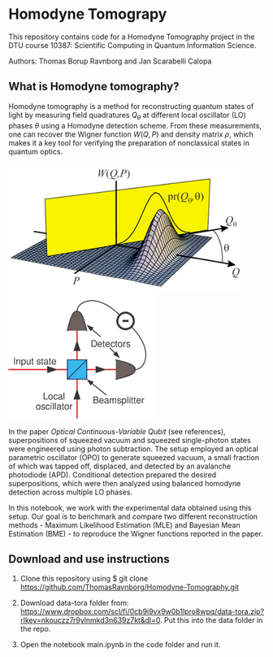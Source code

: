 # Homodyne Tomograpy

This repository contains code for a Homodyne Tomography project in the DTU course 10387: Scientific Computing in Quantum Information Science.

Authors: Thomas Borup Ravnborg and Jan Scarabelli Calopa

## What is Homodyne tomography?

Homodyne tomography is a method for reconstructing quantum states of light by measuring field quadratures $Q_\theta$ at different local oscillator (LO) phases $\theta$ using a Homodyne detection scheme. From these measurements, one can recover the Wigner function $W(Q,P)$ and density matrix $\rho$, which makes it a key tool for verifying the preparation of nonclassical states in quantum optics.

<img src="images/HomodyneTomography.png" alt="Homodyne Tomography" height="250"/><img src="images/HomodyneDetector.png" alt="Homodyne Detector" height="250"/>

In the paper *Optical Continuous-Variable Qubit* (see references), superpositions of squeezed vacuum and squeezed single-photon states were engineered using photon subtraction. The setup employed an optical parametric oscillator (OPO) to generate squeezed vacuum, a small fraction of which was tapped off, displaced, and detected by an avalanche photodiode (APD). Conditional detection prepared the desired superpositions, which were then analyzed using balanced homodyne detection across multiple LO phases.

In this notebook, we work with the experimental data obtained using this setup. Our goal is to benchmark and compare two different reconstruction methods - Maximum Likelihood Estimation (MLE) and Bayesian Mean Estimation (BME) - to reproduce the Wigner functions reported in the paper.

## Download and use instructions

1. Clone this repository using $ git clone https://github.com/ThomasRavnborg/Homodyne-Tomography.git

2. Download data-tora folder from: https://www.dropbox.com/scl/fi/0cb9i9vx9w0b1lpro8wpq/data-tora.zip?rlkey=nkouczz7r9ylnmkd3n639z7kt&dl=0. Put this into the data folder in the repo.

3. Open the notebook main.ipynb in the code folder and run it.
